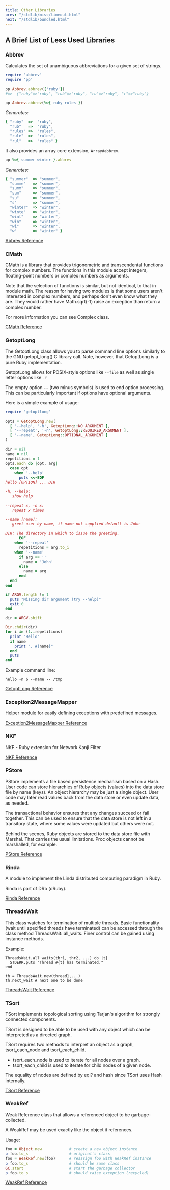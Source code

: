 ```yaml
---
title: Other Libraries
prev: "/stdlib/misc/timeout.html"
next: "/stdlib/bundled.html"
---
```


## A Brief List of Less Used Libraries[](#a-brief-list-of-less-used-libraries)



### Abbrev[](#abbrev)

Calculates the set of unambiguous abbreviations for a given set of
strings.


```ruby
require 'abbrev'
require 'pp'

pp Abbrev.abbrev(['ruby'])
#=>  {"ruby"=>"ruby", "rub"=>"ruby", "ru"=>"ruby", "r"=>"ruby"}

pp Abbrev.abbrev(%w{ ruby rules })
```

*Generates:*


```ruby
{ "ruby"  =>  "ruby",
  "rub"   =>  "ruby",
  "rules" =>  "rules",
  "rule"  =>  "rules",
  "rul"   =>  "rules" }
```

It also provides an array core extension, `Array#abbrev`.


```ruby
pp %w{ summer winter }.abbrev
```

*Generates:*


```ruby
{ "summer"  => "summer",
  "summe"   => "summer",
  "summ"    => "summer",
  "sum"     => "summer",
  "su"      => "summer",
  "s"       => "summer",
  "winter"  => "winter",
  "winte"   => "winter",
  "wint"    => "winter",
  "win"     => "winter",
  "wi"      => "winter",
  "w"       => "winter" }
```

<a
href='https://ruby-doc.org/stdlib-2.5.0/libdoc/abbrev/rdoc/Abbrev.html'
class='ruby-doc remote' target='_blank'>Abbrev Reference</a>



### CMath[](#cmath)

CMath is a library that provides trigonometric and transcendental
functions for complex numbers. The functions in this module accept
integers, floating-point numbers or complex numbers as arguments.

Note that the selection of functions is similar, but not identical, to
that in module math. The reason for having two modules is that some
users aren't interested in complex numbers, and perhaps don't even know
what they are. They would rather have Math.sqrt(-1) raise an exception
than return a complex number.

For more information you can see Complex class.

<a href='https://ruby-doc.org/stdlib-2.5.0/libdoc/cmath/rdoc/CMath.html'
class='ruby-doc remote' target='_blank'>CMath Reference</a>



### GetoptLong[](#getoptlong)

The GetoptLong class allows you to parse command line options similarly
to the GNU getopt\_long() C library call. Note, however, that GetoptLong
is a pure Ruby implementation.

GetoptLong allows for POSIX-style options like `--file` as well as
single letter options like `-f`

The empty option `--` (two minus symbols) is used to end option
processing. This can be particularly important if options have optional
arguments.

Here is a simple example of usage:


```ruby
require 'getoptlong'

opts = GetoptLong.new(
  [ '--help', '-h', GetoptLong::NO_ARGUMENT ],
  [ '--repeat', '-n', GetoptLong::REQUIRED_ARGUMENT ],
  [ '--name', GetoptLong::OPTIONAL_ARGUMENT ]
)

dir = nil
name = nil
repetitions = 1
opts.each do |opt, arg|
  case opt
    when '--help'
      puts <<-EOF
hello [OPTION] ... DIR

-h, --help:
   show help

--repeat x, -n x:
   repeat x times

--name [name]:
   greet user by name, if name not supplied default is John

DIR: The directory in which to issue the greeting.
      EOF
    when '--repeat'
      repetitions = arg.to_i
    when '--name'
      if arg == ''
        name = 'John'
      else
        name = arg
      end
  end
end

if ARGV.length != 1
  puts "Missing dir argument (try --help)"
  exit 0
end

dir = ARGV.shift

Dir.chdir(dir)
for i in (1..repetitions)
  print "Hello"
  if name
    print ", #{name}"
  end
  puts
end
```

Example command line:


```
hello -n 6 --name -- /tmp
```

<a
href='https://ruby-doc.org/stdlib-2.5.0/libdoc/getoptlong/rdoc/GetoptLong.html'
class='ruby-doc remote' target='_blank'>GetoptLong Reference</a>



### Exception2MessageMapper[](#exception2messagemapper)

Helper module for easily defining exceptions with predefined messages.

<a
href='https://ruby-doc.org/stdlib-2.5.0/libdoc/e2mmap/rdoc/Exception2MessageMapper.html'
class='ruby-doc remote' target='_blank'>Exception2MessageMapper
Reference</a>



### NKF[](#nkf)

NKF - Ruby extension for Network Kanji Filter

<a href='https://ruby-doc.org/stdlib-2.5.0/libdoc/nkf/rdoc/NKF.html'
class='ruby-doc remote' target='_blank'>NKF Reference</a>



### PStore[](#pstore)

PStore implements a file based persistence mechanism based on a Hash.
User code can store hierarchies of Ruby objects (values) into the data
store file by name (keys). An object hierarchy may be just a single
object. User code may later read values back from the data store or even
update data, as needed.

The transactional behavior ensures that any changes succeed or fail
together. This can be used to ensure that the data store is not left in
a transitory state, where some values were updated but others were not.

Behind the scenes, Ruby objects are stored to the data store file with
Marshal. That carries the usual limitations. Proc objects cannot be
marshalled, for example.

<a
href='https://ruby-doc.org/stdlib-2.5.0/libdoc/pstore/rdoc/PStore.html'
class='ruby-doc remote' target='_blank'>PStore Reference</a>



### Rinda[](#rinda)

A module to implement the Linda distributed computing paradigm in Ruby.

Rinda is part of DRb (dRuby).

<a href='https://ruby-doc.org/stdlib-2.5.0/libdoc/rinda/rdoc/Rinda.html'
class='ruby-doc remote' target='_blank'>Rinda Reference</a>



### ThreadsWait[](#threadswait)

This class watches for termination of multiple threads. Basic
functionality (wait until specified threads have terminated) can be
accessed through the class method ThreadsWait::all\_waits. Finer control
can be gained using instance methods.

Example:


```
ThreadsWait.all_waits(thr1, thr2, ...) do |t|
  STDERR.puts "Thread #{t} has terminated."
end

th = ThreadsWait.new(thread1,...)
th.next_wait # next one to be done
```

<a
href='https://ruby-doc.org/stdlib-2.5.0/libdoc/thwait/rdoc/ThreadsWait.html'
class='ruby-doc remote' target='_blank'>ThreadsWait Reference</a>



### TSort[](#tsort)

TSort implements topological sorting using Tarjan's algorithm for
strongly connected components.

TSort is designed to be able to be used with any object which can be
interpreted as a directed graph.

TSort requires two methods to interpret an object as a graph,
tsort\_each\_node and tsort\_each\_child.

* tsort\_each\_node is used to iterate for all nodes over a graph.
* tsort\_each\_child is used to iterate for child nodes of a given node.

The equality of nodes are defined by eql? and hash since TSort uses Hash
internally.

<a href='https://ruby-doc.org/stdlib-2.5.0/libdoc/tsort/rdoc/TSort.html'
class='ruby-doc remote' target='_blank'>TSort Reference</a>



### WeakRef[](#weakref)

Weak Reference class that allows a referenced object to be
garbage-collected.

A WeakRef may be used exactly like the object it references.

Usage:


```ruby
foo = Object.new            # create a new object instance
p foo.to_s                  # original's class
foo = WeakRef.new(foo)      # reassign foo with WeakRef instance
p foo.to_s                  # should be same class
GC.start                    # start the garbage collector
p foo.to_s                  # should raise exception (recycled)
```

<a
href='https://ruby-doc.org/stdlib-2.5.0/libdoc/weakref/rdoc/WeakRef.html'
class='ruby-doc remote' target='_blank'>WeakRef Reference</a>

